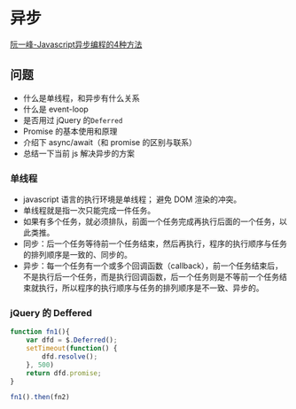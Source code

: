 # 异步

[阮一峰-Javascript异步编程的4种方法](http://www.ruanyifeng.com/blog/2012/12/asynchronous%EF%BC%BFjavascript.html)

## 问题

- 什么是单线程，和异步有什么关系
- 什么是 event-loop
- 是否用过 jQuery 的`Deferred`
- Promise 的基本使用和原理
- 介绍下 async/await（和 promise 的区别与联系）
- 总结一下当前 js 解决异步的方案

### 单线程

- javascript 语言的执行环境是单线程； 避免 DOM 渲染的冲突。
- 单线程就是指一次只能完成一件任务。
- 如果有多个任务，就必须排队，前面一个任务完成再执行后面的一个任务，以此类推。
- 同步：后一个任务等待前一个任务结束，然后再执行，程序的执行顺序与任务的排列顺序是一致的、同步的。
- 异步：每一个任务有一个或多个回调函数（callback），前一个任务结束后，不是执行后一个任务，而是执行回调函数，后一个任务则是不等前一个任务结束就执行，所以程序的执行顺序与任务的排列顺序是不一致、异步的。

### jQuery 的 Deffered

```javascript
function fn1(){
    var dfd = $.Deferred();
    setTimeout(function() {
        dfd.resolve();
    }, 500)
    return dfd.promise;
}

fn1().then(fn2)
```
